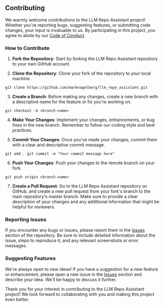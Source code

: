 ## Contributing

We warmly welcome contributions to the LLM Repo Assistant project! Whether you're reporting bugs, suggesting features, or submitting code changes, your input is invaluable to us. By participating in this project, you agree to abide by our [Code of Conduct](CODE_OF_CONDUCT.md).

### How to Contribute

1. **Fork the Repository**: Start by forking the LLM Repo Assistant repository to your own GitHub account.

2. **Clone the Repository**: Clone your fork of the repository to your local machine.

`git clone https://github.com/marknagelberg/llm_repo_assistant.git`

3. **Create a Branch**: Before making any changes, create a new branch with a descriptive name for the feature or fix you're working on.

`git checkout -b <branch-name>`

4. **Make Your Changes**: Implement your changes, enhancements, or bug fixes in the new branch. Remember to follow our coding style and best practices.

5. **Commit Your Changes**: Once you've made your changes, commit them with a clear and descriptive commit message.

`git add .
git commit -m "Your commit message here"`

6. **Push Your Changes**: Push your changes to the remote branch on your fork.

`git push origin <branch-name>`

7. **Create a Pull Request**: Go to the LLM Repo Assistant repository on GitHub, and create a new pull request from your fork's branch to the main repository's master branch. Make sure to provide a clear description of your changes and any additional information that might be helpful for reviewers.

### Reporting Issues

If you encounter any bugs or issues, please report them in the [Issues](https://github.com/marknagelberg/llm_repo_assistant/issues) section of the repository. Be sure to include detailed information about the issue, steps to reproduce it, and any relevant screenshots or error messages.

### Suggesting Features

We're always open to new ideas! If you have a suggestion for a new feature or enhancement, please open a new issue in the [Issues](https://github.com/marknagelberg/llm_repo_assistant/issues) section and describe your idea. We'll be happy to discuss it further.

Thank you for your interest in contributing to the LLM Repo Assistant project! We look forward to collaborating with you and making this project even better.


